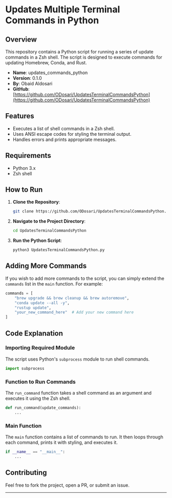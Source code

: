 # Updates Multiple Terminal Commands in Python

## Overview

This repository contains a Python script for running a series of update commands in a Zsh shell. The script is designed to execute commands for updating Homebrew, Conda, and Rust.

- **Name**: updates_commands_python
- **Version**: 0.1.0
- **By**: Obaid Aldosari
- **GitHub**: [https://github.com/ODosari/UpdatesTerminalCommandsPython](https://github.com/ODosari/UpdatesTerminalCommandsPython)

## Features

- Executes a list of shell commands in a Zsh shell.
- Uses ANSI escape codes for styling the terminal output.
- Handles errors and prints appropriate messages.

## Requirements

- Python 3.x
- Zsh shell

## How to Run

1. **Clone the Repository**:

    ```bash
    git clone https://github.com/ODosari/UpdatesTerminalCommandsPython.git
    ```

2. **Navigate to the Project Directory**:

    ```bash
    cd UpdatesTerminalCommandsPython
    ```

3. **Run the Python Script**:

    ```bash
    python3 UpdatesTerminalCommandsPython.py
    ```

## Adding More Commands

If you wish to add more commands to the script, you can simply extend the `commands` list in the `main` function. For example:

```python
commands = [
    "brew upgrade && brew cleanup && brew autoremove",
    "conda update --all -y",
    "rustup update",
    "your_new_command_here"  # Add your new command here
]
```

## Code Explanation

### Importing Required Module

The script uses Python's `subprocess` module to run shell commands.

```python
import subprocess
```

### Function to Run Commands

The `run_command` function takes a shell command as an argument and executes it using the Zsh shell.

```python
def run_command(update_commands):
    ...
```

### Main Function

The `main` function contains a list of commands to run. It then loops through each command, prints it with styling, and executes it.

```python
if __name__ == "__main__":
    ...
```

## Contributing

Feel free to fork the project, open a PR, or submit an issue.

---
